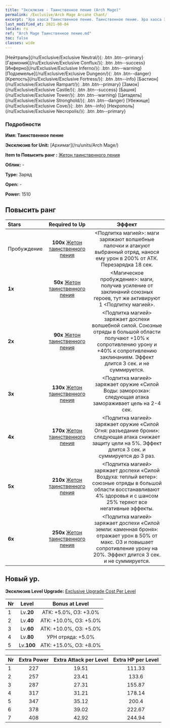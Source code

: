 ```yaml
---
title: "Эксклюзив - Таинственное пение (Arch Mage)"
permalink: /Exclusive/Arch Mage Arcane Chant/
excerpt: "Эра хаоса Таинственное пение. Таинственное пение. Эра хаоса Эксклюзив Таинственное пение. Архимаг Эксклюзив."
last_modified_at: 2021-08-04
locale: ru
ref: "Arch Mage Таинственное пение.md"
toc: false
classes: wide
---
```

 [Нейтралы](/ru/Exclusive/Exclusive Neutral/){: .btn .btn--primary} [Гармония](/ru/Exclusive/Exclusive Conflux/){: .btn .btn--success} [Инферно](/ru/Exclusive/Exclusive Inferno/){: .btn .btn--warning} [Подземелье](/ru/Exclusive/Exclusive Dungeon/){: .btn .btn--danger} [Крепость](/ru/Exclusive/Exclusive Fortress/){: .btn .btn--info} [Бастион](/ru/Exclusive/Exclusive Rampart/){: .btn .btn--primary} [Замок](/ru/Exclusive/Exclusive Castle/){: .btn .btn--success} [Башня](/ru/Exclusive/Exclusive Tower/){: .btn .btn--warning} [Цитадель](/ru/Exclusive/Exclusive Stronghold/){: .btn .btn--danger} [Убежище](/ru/Exclusive/Exclusive Cove/){: .btn .btn--info} [Некрополь](/ru/Exclusive/Exclusive Necropolis/){: .btn .btn--primary} 

### Подробности
 **Имя: Таинственное пение** 

 **Эксклюзив for Unit:** [Архимаг](/ru/units/Arch Mage/) 

 **Item to Повысить ранг :** [Жетон таинственного пения](/ItemsRU/con_915/)

 **Облик:** -

 **Type:** Заряд

 **Open:** -

 **Power:** 1510

## Повысить ранг 

  |     Stars    |  Required to Up | Эффект |
  |:-------------|:---------------:|:---------------:|
  |  Пробуждение  | **100x** [Жетон таинственного пения](/ItemsRU/con_915/) | <Подпитка магией>: маги заряжают волшебные палочки и атакуют выбранный отряд, нанося ему урон в 200% от АТК. Перезарядка 18 сек. |
  | **1x** <i class="fas fa-star"/> | **50x** [Жетон таинственного пения](/ItemsRU/con_915/) | <Магическое пробуждение>: маги, получив усиление от заклинаний союзных героев, тут же активируют 1 <Подпитку магией>. |
  | **2x** <i class="fas fa-star"/> | **90x** [Жетон таинственного пения](/ItemsRU/con_915/) | <Подпитка магией> заряжает доспехи волшебной силой. Союзные отряды в большой области получают +10% к сопротивлению урону и +40% к сопротивлению заклинаниям. Эффект длится 3 сек. и не суммируется. |
  | **3x** <i class="fas fa-star"/> | **130x** [Жетон таинственного пения](/ItemsRU/con_915/) | <Подпитка магией> заряжает оружие «Силой Воды: заморозка»: следующая атака замораживает цель на 2-4 сек. |
  | **4x** <i class="fas fa-star"/> | **170x** [Жетон таинственного пения](/ItemsRU/con_915/) | <Подпитка магией> заряжает оружие «Силой Огня: разъедание брони»: следующая атака снижает защиту цели на 5%. Эффект длится 3 сек. и суммируется до 3 раз. |
  | **5x** <i class="fas fa-star"/> | **210x** [Жетон таинственного пения](/ItemsRU/con_915/) | <Подпитка магией> заряжает доспехи «Силой Воздуха: теплый ветер»: союзные отряды в большой области восстанавливают 4% здоровья и с шансом 25% теряют все негативные эффекты. |
  | **6x** <i class="fas fa-star"/> | **250x** [Жетон таинственного пения](/ItemsRU/con_915/) | <Подпитка магией> заряжает доспехи «Силой земли: каменная броня»: отражает урон в 50% от макс. ОЗ и повышает сопротивление урону на 20%. Эффект длится 3 сек. и не суммируется. |


## Новый ур.
 **Эксклюзив Level Upgrade:** [Exclusive Upgrade Cost Per Level](/Exclusive/ExclusiveUpgradeCostPerLevel/)

  |  Nr  |   Level  | Bonus at Level |
  |:-----|:--------:|:--------------:|
  | 1 | Lv.**20** | АТК: +5.0%, ОЗ: +3.0% |
  | 2 | Lv.**40** | АТК: +10.0%, ОЗ: +5.0% |
  | 3 | Lv.**60** | АТК: +10.0%, ОЗ: +5.0% |
  | 4 | Lv.**80** | УРН отряда: +5.0% |
  | 5 | Lv.**100** | АТК: +15.0%, ОЗ: +8.0% |


  |  Nr  |  Extra Power | Extra Attack per Level | Extra HP per Level |
  |:-----|:--------:|:--------:|:--------:|
  | 1 | 227 | 19.51 | 111.33 |
  | 2 | 257 | 23.41 | 133.6 |
  | 3 | 287 | 27.31 | 155.87 |
  | 4 | 317 | 31.21 | 178.14 |
  | 5 | 347 | 35.12 | 200.4 |
  | 6 | 378 | 39.02 | 222.67 |
  | 7 | 408 | 42.92 | 244.94 |


